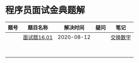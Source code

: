 # 程序员面试金典题解







| 题号 |                           题目名称                           | 解决时间   | 疑问 | 笔记                         |
| ---- | :----------------------------------------------------------: | ---------- | ---- | ---------------------------- |
|      | [ 面试题16.01](https://leetcode-cn.com/problems/swap-numbers-lcci) | 2020-08-12 |      | [交换数字](程序员面试金典/交换数字/code.md) |
|      |                             []()                             |            |      | []()                         |
|      |                             []()                             |            |      | []()                         |
|      |                             []()                             |            |      | []()                         |
|      |                             []()                             |            |      | []()                         |
|      |                             []()                             |            |      | []()                         |
|      |                             []()                             |            |      | []()                         |
|      |                             []()                             |            |      | []()                         |
|      |                                                              |            |      |                              |